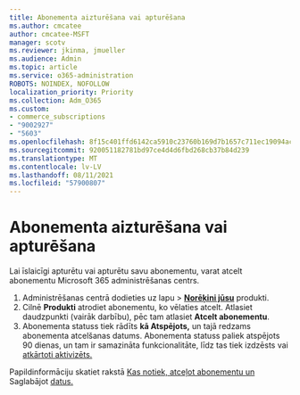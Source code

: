 ```yaml
---
title: Abonementa aizturēšana vai apturēšana
ms.author: cmcatee
author: cmcatee-MSFT
manager: scotv
ms.reviewer: jkinma, jmueller
ms.audience: Admin
ms.topic: article
ms.service: o365-administration
ROBOTS: NOINDEX, NOFOLLOW
localization_priority: Priority
ms.collection: Adm_O365
ms.custom:
- commerce_subscriptions
- "9002927"
- "5603"
ms.openlocfilehash: 8f15c401ffd6142ca5910c23760b169d7b1657c711ec19094ac7a2940e40a629
ms.sourcegitcommit: 920051182781bd97ce4d4d6fbd268cb37b84d239
ms.translationtype: MT
ms.contentlocale: lv-LV
ms.lasthandoff: 08/11/2021
ms.locfileid: "57900807"
---
```

# <a name="suspend-or-pause-a-subscription"></a>Abonementa aizturēšana vai apturēšana

Lai īslaicīgi apturētu vai apturētu savu abonementu, varat atcelt abonementu Microsoft 365 administrēšanas centrs.

1. Administrēšanas centrā dodieties uz lapu  >  **[Norēķini jūsu](https://go.microsoft.com/fwlink/p/?linkid=842054)** produkti.
2. Cilnē **Produkti** atrodiet abonementu, ko vēlaties atcelt. Atlasiet daudzpunkti (vairāk darbību), pēc tam atlasiet **Atcelt abonementu**.
3. Abonementa statuss tiek rādīts **kā Atspējots,** un tajā redzams abonementa atcelšanas datums. Abonementa statuss paliek atspējots 90 dienas, un tam ir samazināta funkcionalitāte, līdz tas tiek izdzēsts vai [atkārtoti aktivizēts.](https://docs.microsoft.com/microsoft-365/commerce/subscriptions/reactivate-your-subscription)

Papildinformāciju skatiet rakstā [Kas notiek, atceļot abonementu un](https://docs.microsoft.com/microsoft-365/commerce/subscriptions/cancel-your-subscription#what-happens-when-you-cancel-a-subscription) Saglabājot [datus.](https://docs.microsoft.com/microsoft-365/commerce/subscriptions/cancel-your-subscription#save-your-data)
